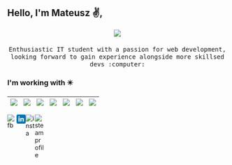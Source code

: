 ## Hello, I'm Mateusz :v:, 

<p align="center">
  <img src="https://media2.giphy.com/media/vzO0Vc8b2VBLi/giphy.gif" width=300>
  <br><br>
  <samp>
   Enthusiastic IT student  with a passion for web development, looking forward to gain experience alongside more skillsed devs :computer:
  </samp>
</p>

### I'm working with :eight_pointed_black_star: 
|<img src="https://github.com/totylkopierdola/totylkopierdola/tree/main/img/html.png" width=60> | <img src="https://www.flaticon.com/svg/vstatic/svg/136/136527.svg?token=exp=1617117447~hmac=9c5761d3a6683717f82e066c2e3c9a95" width=60> | <img src="https://www.flaticon.com/svg/vstatic/svg/136/136530.svg?token=exp=1617117478~hmac=e86cabbfe5b2e65f2a06c6537207c8c8" width=60> |<img src="https://www.flaticon.com/svg/vstatic/svg/753/753244.svg?token=exp=1617118483~hmac=b5408b6abe9f6e9a032e02fd4eaa2a7e" width=60>| <img src="https://upload.wikimedia.org/wikipedia/commons/thumb/9/9a/Visual_Studio_Code_1.35_icon.svg/512px-Visual_Studio_Code_1.35_icon.svg.png" width=60>|<img src="https://encrypted-tbn0.gstatic.com/images?q=tbn:ANd9GcTyqCga05i6v6rhqKhZALTzuqHL5vLUp4IQd7W2RbkBbDWI7HjFxq2NmKokKXBzG5kLFIw&usqp=CAU" width=60>|<img src="https://www.flaticon.com/svg/vstatic/svg/753/753244.svg?token=exp=1617118483~hmac=b5408b6abe9f6e9a032e02fd4eaa2a7e" width=60>|
|:---:|:---:|:---:|:---:|:---:|:---:|:---:|


<a href="https://www.facebook.com/pierdolaq/">
  <img align="left" alt="fb" width="21px" src="https://upload.wikimedia.org/wikipedia/commons/thumb/1/1b/Facebook_icon.svg/1200px-Facebook_icon.svg.png" />
</a>
<a href="https://www.linkedin.com/in/mateusz-kudraj-ab606a1ba/">
  <img align="left" alt="Vedant Jajoo Linkdin" width="21px" src="https://raw.githubusercontent.com/edent/SuperTinyIcons/099dc12b59179d07d534069bc8551718f786d91a/images/svg/linkedin.svg" />
</a>
<a href="https://www.instagram.com/totylkopierdola/">
  <img align="left" alt="insta" width="21px" src="https://www.flaticon.com/svg/vstatic/svg/2111/2111463.svg?token=exp=1617122217~hmac=7b6f06ef0b87b80fe97d4513059d5026" />
</a>
<a href="https://steamcommunity.com/id/shorstky7/">
  <img align="left" alt="steam profile" width="21px" src="https://www.flaticon.com/svg/vstatic/svg/3/3782.svg?token=exp=1617118443~hmac=f41381af4e35f41a3cf73592ae4b88a7" />
</a><br/><br/>
<p align="center">
<!--<img alt="spotify" width="235px" src="https://spotify-github-profile.vercel.app/api/view?uid=315az42hka7jwtwpck3polrmtvwa&cover_image=false" /> -->
</p>
